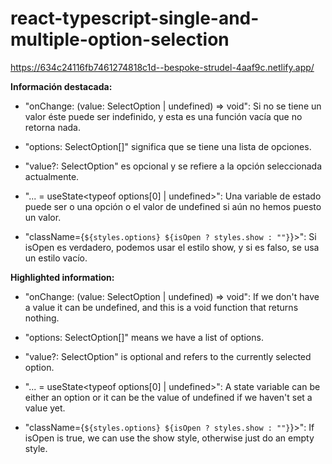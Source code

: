 ﻿# react-typescript-single-and-multiple-option-selection
 
 https://634c24116fb7461274818c1d--bespoke-strudel-4aaf9c.netlify.app/

**Información destacada:**

- "onChange: (value: SelectOption | undefined) => void": Si no se tiene un valor éste puede ser indefinido, y esta es una función vacía que no retorna nada.

- "options: SelectOption[]" significa que se tiene una lista de opciones.

- "value?: SelectOption" es opcional y se refiere a la opción seleccionada actualmente.

- "... = useState<typeof options[0] | undefined>": Una variable de estado puede ser o una opción o el valor de undefined si aún no hemos puesto un valor.

- "className={`${styles.options} ${isOpen ? styles.show : ""}`}>": Si isOpen es verdadero, podemos usar el estilo show, y si es falso, se usa un estilo vacío.

**Highlighted information:**

- "onChange: (value: SelectOption | undefined) => void": If we don't have a value it can be undefined, and this is a void function 
that returns nothing.

- "options: SelectOption[]" means we have a list of options.

- "value?: SelectOption" is optional and refers to the currently selected option.

- "... = useState<typeof options[0] | undefined>": A state variable can be either an option or it can be the value of undefined 
if we haven't set a value yet.

- "className={`${styles.options} ${isOpen ? styles.show : ""}`}>": If isOpen is true, we can use the show style, otherwise just do an empty style.
